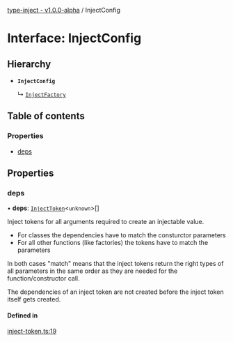 [type-inject - v1.0.0-alpha](../README.md) / InjectConfig

# Interface: InjectConfig

## Hierarchy

- **`InjectConfig`**

  ↳ [`InjectFactory`](InjectFactory.md)

## Table of contents

### Properties

- [deps](InjectConfig.md#deps)

## Properties

### deps

• **deps**: [`InjectToken`](../README.md#injecttoken)<`unknown`\>[]

Inject tokens for all arguments required to create an injectable value.

- For classes the dependencies have to match the consturctor parameters
- For all other functions (like factories) the tokens have to match the parameters

In both cases "match" means that the inject tokens return the right types of
all parameters in the same order as they are needed for the function/constructor call.

The dependencies of an inject token are not created before the inject token
itself gets created.

#### Defined in

[inject-token.ts:19](https://github.com/e-hein/type-inject/blob/be2ba80/src/inject-token.ts#L19)
